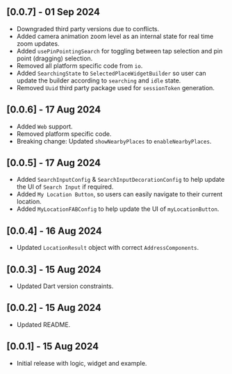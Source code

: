 ## [0.0.7] - 01 Sep 2024

* Downgraded third party versions due to conflicts.
* Added camera animation zoom level as an internal state for real time zoom updates.
* Added `usePinPointingSearch` for toggling between tap selection and pin point (dragging) selection.
* Removed all platform specific code from `io`. 
* Added `SearchingState` to `SelectedPlaceWidgetBuilder` so user can update the builder according to `searching` and `idle` state.
* Removed `Uuid` third party package used for `sessionToken` generation.

## [0.0.6] - 17 Aug 2024

* Added `Web` support.
* Removed platform specific code.
* Breaking change: Updated `showNearbyPlaces` to `enableNearbyPlaces`.

## [0.0.5] - 17 Aug 2024

* Added `SearchInputConfig` & `SearchInputDecorationConfig` to help update the UI of `Search Input` if required.
* Added `My Location Button`, so users can easily navigate to their current location. 
* Added `MyLocationFABConfig` to help update the UI of `myLocationButton`.

## [0.0.4] - 16 Aug 2024

* Updated `LocationResult` object with correct `AddressComponents`.

## [0.0.3] - 15 Aug 2024

* Updated Dart version constraints.

## [0.0.2] - 15 Aug 2024

* Updated README.

## [0.0.1] - 15 Aug 2024

* Initial release with logic, widget and example.
